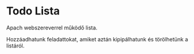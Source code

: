 # Todo Lista

Apach webszereverrel működő lista.

Hozzáadhatunk feladattokat, amiket aztán kipipálhatunk és törölhetünk a listáról.
